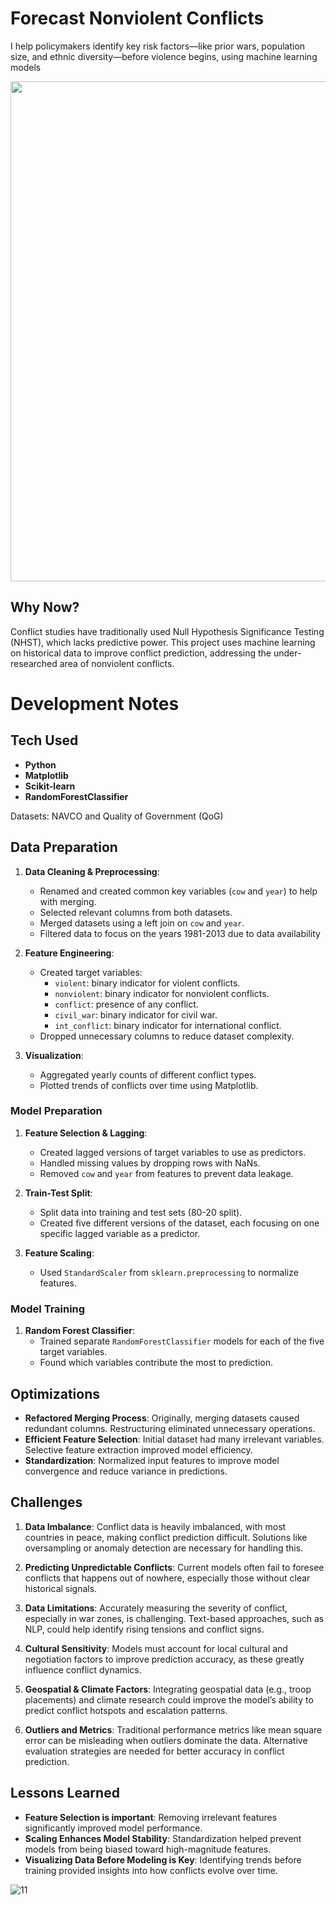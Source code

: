 # Forecast Nonviolent Conflicts

I help policymakers identify key risk factors—like prior wars, population size, and ethnic diversity—before violence begins, using machine learning models

<img src="https://github.com/user-attachments/assets/e31ed82e-b84f-4ada-9bcc-a225b2d616d9" width="800" height="auto">

## Why Now?

Conflict studies have traditionally used Null Hypothesis Significance Testing (NHST), which lacks predictive power. This project uses machine learning on historical data to improve conflict prediction, addressing the under-researched area of nonviolent conflicts.

# Development Notes

## Tech Used
- **Python**
- **Matplotlib**
- **Scikit-learn**
- **RandomForestClassifier**

Datasets: NAVCO and Quality of Government (QoG)

## Data Preparation

1. **Data Cleaning & Preprocessing**:
   - Renamed and created common key variables (`cow` and `year`) to help with merging.
   - Selected relevant columns from both datasets.
   - Merged datasets using a left join on `cow` and `year`.
   - Filtered data to focus on the years 1981-2013 due to data availability

2. **Feature Engineering**:
   - Created target variables:
     - `violent`: binary indicator for violent conflicts.
     - `nonviolent`: binary indicator for nonviolent conflicts.
     - `conflict`: presence of any conflict.
     - `civil_war`: binary indicator for civil war.
     - `int_conflict`: binary indicator for international conflict.
   - Dropped unnecessary columns to reduce dataset complexity.

3. **Visualization**:
   - Aggregated yearly counts of different conflict types.
   - Plotted trends of conflicts over time using Matplotlib.

### Model Preparation
1. **Feature Selection & Lagging**:
   - Created lagged versions of target variables to use as predictors.
   - Handled missing values by dropping rows with NaNs.
   - Removed `cow` and `year` from features to prevent data leakage.

2. **Train-Test Split**:
   - Split data into training and test sets (80-20 split).
   - Created five different versions of the dataset, each focusing on one specific lagged variable as a predictor.

3. **Feature Scaling**:
   - Used `StandardScaler` from `sklearn.preprocessing` to normalize features.

### Model Training
1. **Random Forest Classifier**:
   - Trained separate `RandomForestClassifier` models for each of the five target variables.
   - Found which variables contribute the most to prediction.

## Optimizations
- **Refactored Merging Process**: Originally, merging datasets caused redundant columns. Restructuring eliminated unnecessary operations.
- **Efficient Feature Selection**: Initial dataset had many irrelevant variables. Selective feature extraction improved model efficiency.
- **Standardization**: Normalized input features to improve model convergence and reduce variance in predictions.

## Challenges

1. **Data Imbalance**: Conflict data is heavily imbalanced, with most countries in peace, making conflict prediction difficult. Solutions like oversampling or anomaly detection are necessary for handling this.

2. **Predicting Unpredictable Conflicts**: Current models often fail to foresee conflicts that happens out of nowhere, especially those without clear historical signals.

3. **Data Limitations**: Accurately measuring the severity of conflict, especially in war zones, is challenging. Text-based approaches, such as NLP, could help identify rising tensions and conflict signs.

4. **Cultural Sensitivity**: Models must account for local cultural and negotiation factors to improve prediction accuracy, as these greatly influence conflict dynamics.

5. **Geospatial & Climate Factors**: Integrating geospatial data (e.g., troop placements) and climate research could improve the model’s ability to predict conflict hotspots and escalation patterns.

6. **Outliers and Metrics**: Traditional performance metrics like mean square error can be misleading when outliers dominate the data. Alternative evaluation strategies are needed for better accuracy in conflict prediction.

## Lessons Learned
- **Feature Selection is important**: Removing irrelevant features significantly improved model performance.
- **Scaling Enhances Model Stability**: Standardization helped prevent models from being biased toward high-magnitude features.
- **Visualizing Data Before Modeling is Key**: Identifying trends before training provided insights into how conflicts evolve over time.



![11](https://github.com/user-attachments/assets/4144461f-5cbd-45b1-9543-c01797e88074)
